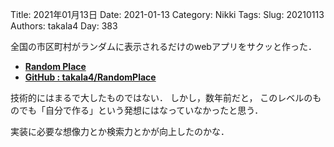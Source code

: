 ﻿Title: 2021年01月13日
Date: 2021-01-13
Category: Nikki
Tags: 
Slug: 20210113
Authors: takala4
Day: 383




全国の市区町村がランダムに表示されるだけのwebアプリをサクッと作った．


* **[Random Place](https://takala4.github.io/RandomPlace/)**
* **[GitHub : takala4/RandomPlace](https://github.com/takala4/RandomPlace)**



技術的にはまるで大したものではない．
しかし，数年前だと，
このレベルのものでも「自分で作る」という発想にはなっていなかったと思う．



実装に必要な想像力とか検索力とかが向上したのかな．